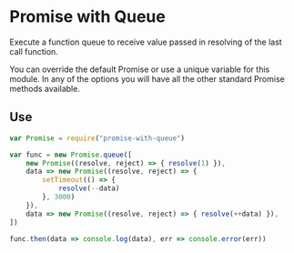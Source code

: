 # Promise with Queue
Execute a function queue to receive value passed in resolving of the last call function.

You can override the default Promise or use a unique variable for this module. In any of the options you will have all the other standard Promise methods available.

## Use
```javascript
var Promise = require("promise-with-queue")

var func = new Promise.queue([
    new Promise((resolve, reject) => { resolve(1) }),
    data => new Promise((resolve, reject) => { 
        setTimeout(() => {
            resolve(--data)
        }, 3000) 
    }),
    data => new Promise((resolve, reject) => { resolve(++data) }),
])

func.then(data => console.log(data), err => console.error(err))

```
